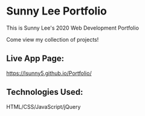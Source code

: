 # Sunny Lee Portfolio

This is Sunny Lee's 2020 Web Development Portfolio

Come view my collection of projects!  

## Live App Page:
https://lsunny5.github.io/Portfolio/ 

## Technologies Used:
HTML/CSS/JavaScript/jQuery
